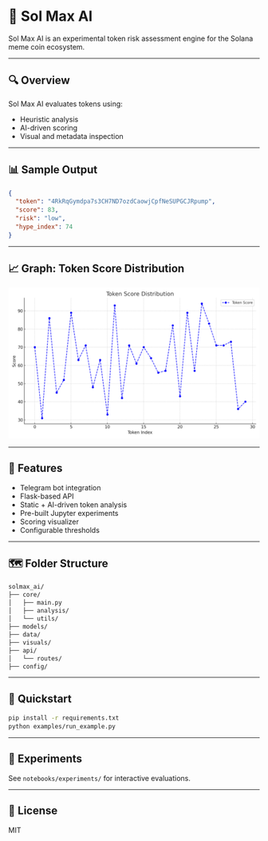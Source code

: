 
# 🧠 Sol Max AI

Sol Max AI is an experimental token risk assessment engine for the Solana meme coin ecosystem.

---

## 🔍 Overview

Sol Max AI evaluates tokens using:
- Heuristic analysis
- AI-driven scoring
- Visual and metadata inspection

---

## 📊 Sample Output

```json
{
  "token": "4RkRqGymdpa7s3CH7ND7ozdCaowjCpfNeSUPGCJRpump",
  "score": 83,
  "risk": "low",
  "hype_index": 74
}
```

---

## 📈 Graph: Token Score Distribution

![Token Score Distribution](/score_graph.png)

---

## 🔧 Features

- Telegram bot integration
- Flask-based API
- Static + AI-driven token analysis
- Pre-built Jupyter experiments
- Scoring visualizer
- Configurable thresholds

---

## 🗺️ Folder Structure

```
solmax_ai/
├── core/
│   ├── main.py
│   ├── analysis/
│   └── utils/
├── models/
├── data/
├── visuals/
├── api/
│   └── routes/
├── config/
```

---

## 🚀 Quickstart

```bash
pip install -r requirements.txt
python examples/run_example.py
```

---

## 🧪 Experiments

See `notebooks/experiments/` for interactive evaluations.

---

## 📎 License

MIT
